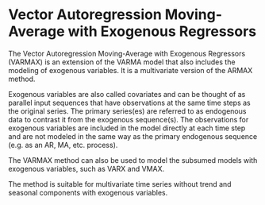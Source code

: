 # Vector Autoregression Moving-Average with Exogenous Regressors
The Vector Autoregression Moving-Average with Exogenous Regressors (VARMAX) is an extension of the VARMA model that also includes the modeling of exogenous variables. It is a multivariate version of the ARMAX method.<br>

Exogenous variables are also called covariates and can be thought of as parallel input sequences that have observations at the same time steps as the original series. The primary series(es) are referred to as endogenous data to contrast it from the exogenous sequence(s). The observations for exogenous variables are included in the model directly at each time step and are not modeled in the same way as the primary endogenous sequence (e.g. as an AR, MA, etc. process).<br>

The VARMAX method can also be used to model the subsumed models with exogenous variables, such as VARX and VMAX.<br>

The method is suitable for multivariate time series without trend and seasonal components with exogenous variables.<br>